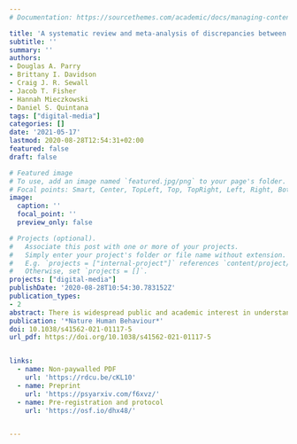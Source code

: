```yaml
---
# Documentation: https://sourcethemes.com/academic/docs/managing-content/

title: 'A systematic review and meta-analysis of discrepancies between logged and self-reported digital media use'
subtitle: ''
summary: ''
authors:
- Douglas A. Parry
- Brittany I. Davidson
- Craig J. R. Sewall
- Jacob T. Fisher
- Hannah Mieczkowski 
- Daniel S. Quintana 
tags: ["digital-media"]
categories: []
date: '2021-05-17'
lastmod: 2020-08-28T12:54:31+02:00
featured: false
draft: false

# Featured image
# To use, add an image named `featured.jpg/png` to your page's folder.
# Focal points: Smart, Center, TopLeft, Top, TopRight, Left, Right, BottomLeft, Bottom, BottomRight.
image:
  caption: ''
  focal_point: ''
  preview_only: false

# Projects (optional).
#   Associate this post with one or more of your projects.
#   Simply enter your project's folder or file name without extension.
#   E.g. `projects = ["internal-project"]` references `content/project/deep-learning/index.md`.
#   Otherwise, set `projects = []`.
projects: ["digital-media"]
publishDate: '2020-08-28T10:54:30.783152Z'
publication_types:
- 2
abstract: There is widespread public and academic interest in understanding the uses and effects of digital media. Scholars primarily use self-report measures of the quantity or duration of media use as proxies for more objective measures, but the validity of these self-reports remains unclear. Advancements in data collection techniques have produced a collection of studies indexing both self-reported and log-based measures. To assess the alignment between these measures, we conducted a pre-registered meta-analysis of this research. Based on 106 effect sizes, we found that self-reported media use correlates only moderately with logged measurements, that self-reports were rarely an accurate reflection of logged media use and that measures of problematic media use show an even weaker association with usage logs. These findings raise concerns about the validity of findings relying solely on self-reported measures of media use.
publication: '*Nature Human Behaviour*'
doi: 10.1038/s41562-021-01117-5
url_pdf: https://doi.org/10.1038/s41562-021-01117-5


links:
  - name: Non-paywalled PDF
    url: 'https://rdcu.be/cKL10'
  - name: Preprint
    url: 'https://psyarxiv.com/f6xvz/'
  - name: Pre-registration and protocol
    url: 'https://osf.io/dhx48/'


---
```


